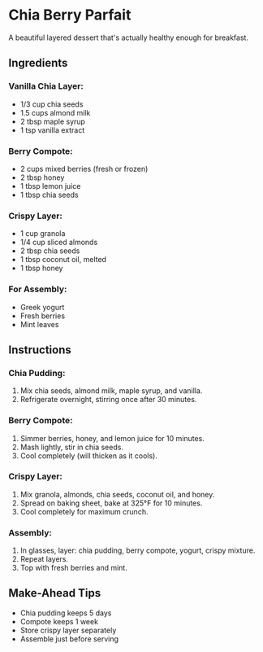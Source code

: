 # Chia Berry Parfait

A beautiful layered dessert that's actually healthy enough for breakfast.

## Ingredients

### Vanilla Chia Layer:
- 1/3 cup chia seeds
- 1.5 cups almond milk
- 2 tbsp maple syrup
- 1 tsp vanilla extract

### Berry Compote:
- 2 cups mixed berries (fresh or frozen)
- 2 tbsp honey
- 1 tbsp lemon juice
- 1 tbsp chia seeds

### Crispy Layer:
- 1 cup granola
- 1/4 cup sliced almonds
- 2 tbsp chia seeds
- 1 tbsp coconut oil, melted
- 1 tbsp honey

### For Assembly:
- Greek yogurt
- Fresh berries
- Mint leaves

## Instructions

### Chia Pudding:
1. Mix chia seeds, almond milk, maple syrup, and vanilla.
2. Refrigerate overnight, stirring once after 30 minutes.

### Berry Compote:
1. Simmer berries, honey, and lemon juice for 10 minutes.
2. Mash lightly, stir in chia seeds.
3. Cool completely (will thicken as it cools).

### Crispy Layer:
1. Mix granola, almonds, chia seeds, coconut oil, and honey.
2. Spread on baking sheet, bake at 325°F for 10 minutes.
3. Cool completely for maximum crunch.

### Assembly:
1. In glasses, layer: chia pudding, berry compote, yogurt, crispy mixture.
2. Repeat layers.
3. Top with fresh berries and mint.

## Make-Ahead Tips

- Chia pudding keeps 5 days
- Compote keeps 1 week
- Store crispy layer separately
- Assemble just before serving